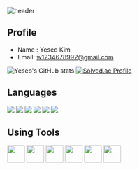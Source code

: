 <!--### Hi there 👋-->

<!--
**yeseoz/yeseoz** is a ✨ _special_ ✨ repository because its `README.md` (this file) appears on your GitHub profile.

Here are some ideas to get you started:

- 🔭 I’m currently working on ...
- 🌱 I’m currently learning ...
- 👯 I’m looking to collaborate on ...
- 🤔 I’m looking for help with ...
- 💬 Ask me about ...
- 📫 How to reach me: ...
- 😄 Pronouns: ...
- ⚡ Fun fact: ...
-->
![header](https://capsule-render.vercel.app/api?&height=100&type=soft&color=auto&text=Welcome%20Yeseo's%20World!&fontSize=30&animation=twinkling)

## Profile
- Name : Yeseo Kim
- Email: w1234678992@gmail.com
  
![Yeseo's GitHub stats](https://github-readme-stats.vercel.app/api?username=yeseoz&show_icons=true&theme=transparent)
[![Solved.ac Profile](http://mazassumnida.wtf/api/v2/generate_badge?boj=w1234567899)](https://solved.ac/w1234567899/)


## Languages
<p align='left'>
<img src="https://img.shields.io/badge/C-A8B9CC?style=flat&logo=c&logoColor=white"/>
<img src="https://img.shields.io/badge/C++-00599C?style=flat&logo=cplusplus&logoColor=white"/>
<img src="https://img.shields.io/badge/C Sharp-239120?style=flat&logo=csharp&logoColor=white"/>
<img src="https://img.shields.io/badge/Python-3776AB?style=flat&logo=python&logoColor=white"/>
<img src="https://img.shields.io/badge/Java-2C2255?style=flat&logo=eclipseide&logoColor=white"/>
<img src="https://img.shields.io/badge/MySQL-4479A1?style=flat&logo=mysql&logoColor=white"/>

## Using Tools
<p align='left'>
<img height="40" src="https://img.icons8.com/color/48/000000/visual-studio.png">
<img height="40" src="https://img.icons8.com/fluent/48/000000/visual-studio-code-2019.png">
<img height='40' src='https://upload.wikimedia.org/wikipedia/commons/thumb/3/38/Jupyter_logo.svg/1200px-Jupyter_logo.svg.png'>
<img height="40" src="https://img.icons8.com/color/48/000000/github.png">
<img height="40" src="https://img.icons8.com/color/48/000000/raspberry-pi.png">
<img height="40" src="https://img.icons8.com/color/48/000000/mysql.png">
</p>
